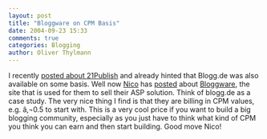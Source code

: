 ```yaml
---
layout: post
title: "Bloggware on CPM Basis"
date: 2004-09-23 15:33
comments: true
categories: Blogging
author: Oliver Thylmann
---
```



I recently [posted about 21Publish](http://owt.typepad.com/blog/2004/09/21publish_is_go.html) and already hinted that Blogg.de was also available on some basis. Well now [Nico](http://www.lumma.de/) has [posted](http://lumma.de/eintrag.php?id=697) about [Bloggware](http://www.bloggware.de/), the site that is used for them to sell their ASP solution. Think of blogg.de as a case study. The very nice thing I find is that they are billing in CPM values, e.g. â‚¬0.5 to start with. This is a very cool price if you want to build a big blogging community, especially as you just have to think what kind of CPM you think you can earn and then start building. Good move Nico!

